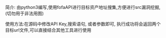 简介: 由python3编写,使用fofaAPI进行目标资产地址搜集,方便进行src漏洞挖掘,(切勿用于非法用图)

使用方法:在源码中修改API Key,搜索语句, 或者参数即可, 执行成功将会返回两个目标url文件,可以直接结合其他工具进行使用
